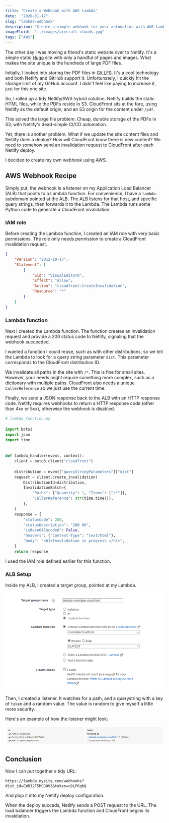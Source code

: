 ```yaml
---
title: "Create a Webhook with AWS Lambda"
date:  "2020-01-17"
slug: "lambda-webhook"
description: "Create a simple webhook for your automation with AWS Lambda and Python"
imageFluid:  "../images/aircraft-clouds.jpg"
tags: ["AWS"]
---
```


The other day I was moving a friend's static website over to Netlify. It's a simple static [Hugo](https://gohugo.io) site with only a handful of pages and images. What makes the site unique is the hundreds of large PDF files.

Initially, I looked into storing the PDF files in [Git LFS](https://git-lfs.github.com/). It's a cool technology and both Netlify and GitHub support it. Unfortunately, I quickly hit the storage limit of my GitHub account. I didn't feel like paying to increase it, just for this one site.

So, I rolled up a tidy Netlify/AWS hybrid solution. Netlify builds the static HTML files, while the PDFs reside in S3. CloudFront sits at the fore, using Netlify as the default origin, and an S3 origin for the content under `/pdf`.

This solved the large file problem. Cheap, durable storage of the PDFs in S3, with Netlify's dead-simple CI/CD automation.

Yet, there is another problem. What if we update the site content files and Netlify does a deploy? How will CloudFront know there is new content? We need to somehow send an invalidation request to CloudFront after each Netlify deploy.

I decided to create my own webhook using AWS.

## AWS Webhook Recipe

Simply put, the webhook is a listener on my Application Load Balancer (ALB) that points to a Lambda function. For convenience, I have a `lambda.` subdomain pointed at the ALB. The ALB listens for that host, and specific query strings, then forwards it to the Lambda. The Lambda runs some Python code to generate a CloudFront invalidation.

### IAM role

Before creating the Lambda function, I created an IAM role with very basic permissions. The role only needs permission to create a CloudFront invalidation request.

```json
{
    "Version": "2012-10-17",
    "Statement": [
        {
            "Sid": "VisualEditor0",
            "Effect": "Allow",
            "Action": "cloudfront:CreateInvalidation",
            "Resource": "*"
        }
    ]
}
```

### Lambda function

Next I created the Lambda function. The function creates an invalidation request and provide a 200 status code to Netlify, signaling that the webhook succeeded.

I wanted a function I could reuse, such as with other distributions, so we tell the Lambda to look for a query string parameter `dist`. This parameter  corresponds to the CloudFront distribution ID.

We invalidate all paths in the site with `/*`. This is fine for small sites. However, your needs might require something more complex, such as a dictionary with multiple paths. CloudFront also needs a unique `CallerReference` so we just use the current time.

Finally, we send a JSON response back to the ALB with an HTTP response code. Netlify requires webhooks to return a HTTP response code (other than 4xx or 5xx), otherwise the webhook is disabled.

```python
# lambda_function.py

import boto3
import json
import time


def lambda_handler(event, context):
    client = boto3.client("cloudfront")

    distribution = event["queryStringParameters"]["dist"]
    request = client.create_invalidation(
        DistributionId=distribution,
        InvalidationBatch={
            "Paths": {"Quantity": 1, "Items": ["/*"]},
            "CallerReference": str(time.time()),
        },
    )
    response = {
        "statusCode": 200,
        "statusDescription": "200 OK",
        "isBase64Encoded": False,
        "headers": {"Content-Type": "text/html"},
        "body": "<h1>Invalidation in progress.</h1>",
    }
    return response

```

I used the IAM role defined earlier for this function.

### ALB Setup

Inside my ALB, I created a target group, pointed at my Lambda.

![ALB Target Group](../images/alb-example-0.png)

Then, I created a listener. It watches for a path, and a querystring with a key of `token` and a random value. The value is random to give myself a little more security.

Here's an example of how the listener might look:

![ALB Rule](../images/alb-example-1.png)

## Conclusion

Now I can put together a tidy URL:

```text
https://lambda.mysite.com/webhooks?dist_id=EWR32F5MCGOV3&token=u9LP6qbQ
```

And plop it into my Netlify deploy configuration.

When the deploy succeds, Netlify sends a POST request to the URL. The load balancer triggers the Lambda function and CloudFront begins its invaldiation.
